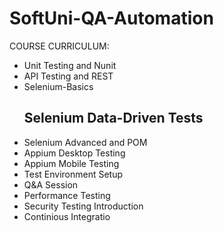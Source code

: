 # SoftUni-QA-Automation

COURSE CURRICULUM:

 - Unit Testing and Nunit
 - API Testing and REST
 - Selenium-Basics
   ## Selenium Data-Driven Tests
 - Selenium Advanced and POM
 - Appium Desktop Testing
 - Appium Mobile Testing
 - Test Environment Setup
 - Q&A Session
 - Performance Testing
 - Security Testing Introduction
 - Continious Integratio

